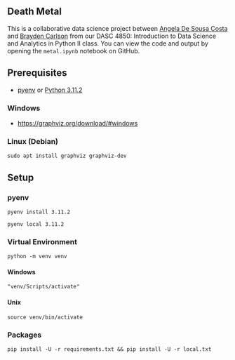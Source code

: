 ## Death Metal

This is a collaborative data science project between [Angela De Sousa Costa](https://github.com/angeladesousacosta) and [Brayden Carlson](https://github.com/braycarlson) from our DASC 4850: Introduction to Data Science and Analytics in Python II class. You can view the code and output by opening the `metal.ipynb` notebook on GitHub.

## Prerequisites

* [pyenv](https://github.com/pyenv/pyenv) or [Python 3.11.2](https://www.python.org/downloads/)

### Windows

* https://graphviz.org/download/#windows

### Linux (Debian)

```
sudo apt install graphviz graphviz-dev
```

## Setup

### pyenv

```
pyenv install 3.11.2
```

```
pyenv local 3.11.2
```

### Virtual Environment

```
python -m venv venv
```

#### Windows

```
"venv/Scripts/activate"
```

#### Unix

```
source venv/bin/activate
```

### Packages

```
pip install -U -r requirements.txt && pip install -U -r local.txt
```
